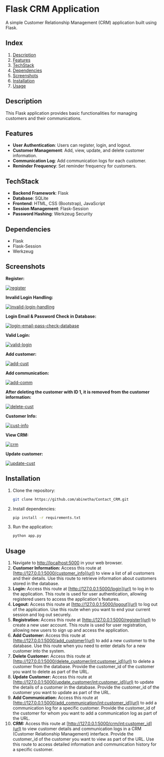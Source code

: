# Flask CRM Application

A simple Customer Relationship Management (CRM) application built using Flask.

## Index

1. [Description](#description)
2. [Features](#features)
3. [TechStack](#techstack)
4. [Dependencies](#dependencies)
5. [Screenshots](#screenshots)
6. [Installation](#installation)
7. [Usage](#usage)

## Description

This Flask application provides basic functionalities for managing customers and their communications.

## Features

- **User Authentication**: Users can register, login, and logout.
- **Customer Management**: Add, view, update, and delete customer information.
- **Communication Log**: Add communication logs for each customer.
- **Reminder Frequency**: Set reminder frequency for customers.

## TechStack

- **Backend Framework**: Flask
- **Database**: SQLite
- **Frontend**: HTML, CSS (Bootstrap), JavaScript
- **Session Management**: Flask-Session
- **Password Hashing**: Werkzeug Security

## Dependencies

- Flask
- Flask-Session
- Werkzeug

## Screenshots

**Register:**

[![register](https://i.postimg.cc/7bV2Qr1D/register.png)](https://postimg.cc/7bV2Qr1D)

**Invalid Login Handling:**

[![invalid-login-handling](https://i.postimg.cc/yghZHwwm/invalid-login-handling.png)](https://postimg.cc/yghZHwwm)

**Login Email & Password Check in Database:**

[![login-email-pass-check-database](https://i.postimg.cc/bDRsM1tL/login-email-pass-check-database.png)](https://postimg.cc/bDRsM1tL)

**Valid Login:**

[![valid-login](https://i.postimg.cc/9zV9pQ7J/valid-login.png)](https://postimg.cc/9zV9pQ7J)

**Add customer:**

[![add-cust](https://i.postimg.cc/xkMkvwjw/add-cust.png)](https://postimg.cc/xkMkvwjw)

**Add communication:**

[![add-comm](https://i.postimg.cc/Jt1yXYfF/add-comm.png)](https://postimg.cc/Jt1yXYfF)

**After deleting the customer with ID 1, it is removed from the customer information:**

[![delete-cust](https://i.postimg.cc/RNScMZCN/delete-cust.png)](https://postimg.cc/RNScMZCN)

**Customer Info:**

[![cust-info](https://i.postimg.cc/4mxhD2wc/cust-info.png)](https://postimg.cc/4mxhD2wc)

**View CRM:**

[![crm](https://i.postimg.cc/zyLHBLsX/crm.png)](https://postimg.cc/zyLHBLsX)

**Update customer:**

[![update-cust](https://i.postimg.cc/9479x4bN/update-cust.png)](https://postimg.cc/9479x4bN)


## Installation

1. Clone the repository:

   ```bash
   git clone https://github.com/abinetha/Contact_CRM.git
   ```
   
2. Install dependencies:
   
   ```bash
   pip install -r requirements.txt
   ```
   
3. Run the application:
   
   ```bash
   python app.py
   ```

## Usage

1. Navigate to [http://localhost:5000](url) in your web browser.
2. **Customer Information:** Access this route at [http://127.0.0.1:5000/customer_info](url) to view a list of all customers and their details. Use this route to retrieve information about customers stored in the database.
3. **Login:** Access this route at [http://127.0.0.1:5000/login](url) to log in to the application. This route is used for user authentication, allowing registered users to access the application's features.
4. **Logout:** Access this route at [http://127.0.0.1:5000/logout](url) to log out of the application. Use this route when you want to end your current session and log out securely.
5. **Registration:** Access this route at [http://127.0.0.1:5000/register](url) to create a new user account. This route is used for user registration, allowing new users to sign up and access the application.
6. **Add Customer:** Access this route at [http://127.0.0.1:5000/add_customer](url) to add a new customer to the database. Use this route when you need to enter details for a new customer into the system.
7. **Delete Customer:** Access this route at [http://127.0.0.1:5000/delete_customer/int:customer_id](url) to delete a customer from the database. Provide the customer_id of the customer you want to delete as part of the URL.
8. **Update Customer:** Access this route at [http://127.0.0.1:5000/update_customer/int:customer_id](url) to update the details of a customer in the database. Provide the customer_id of the customer you want to update as part of the URL.
9. **Add Communication:** Access this route at [http://127.0.0.1:5000/add_communication/int:customer_id](url) to add a communication log for a specific customer. Provide the customer_id of the customer for whom you want to add a communication log as part of the URL.
10. **CRM:** Access this route at [http://127.0.0.1:5000/crm/int:customer_id](url) to view customer details and communication logs in a CRM (Customer Relationship Management) interface. Provide the customer_id of the customer you want to view as part of the URL. Use this route to access detailed information and communication history for a specific customer.

